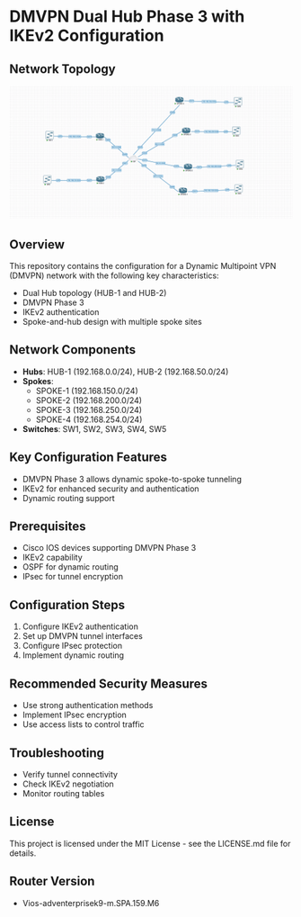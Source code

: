 # DMVPN Dual Hub Phase 3 with IKEv2 Configuration

## Network Topology
![DMVPN Topology](/file/topologi.png)

## Overview
This repository contains the configuration for a Dynamic Multipoint VPN (DMVPN) network with the following key characteristics:
- Dual Hub topology (HUB-1 and HUB-2)
- DMVPN Phase 3
- IKEv2 authentication
- Spoke-and-hub design with multiple spoke sites

## Network Components
- **Hubs**: HUB-1 (192.168.0.0/24), HUB-2 (192.168.50.0/24)
- **Spokes**: 
  - SPOKE-1 (192.168.150.0/24)
  - SPOKE-2 (192.168.200.0/24)
  - SPOKE-3 (192.168.250.0/24)
  - SPOKE-4 (192.168.254.0/24)
- **Switches**: SW1, SW2, SW3, SW4, SW5

## Key Configuration Features
- DMVPN Phase 3 allows dynamic spoke-to-spoke tunneling
- IKEv2 for enhanced security and authentication
- Dynamic routing support

## Prerequisites
- Cisco IOS devices supporting DMVPN Phase 3
- IKEv2 capability
- OSPF for dynamic routing
- IPsec for tunnel encryption

## Configuration Steps
1. Configure IKEv2 authentication
2. Set up DMVPN tunnel interfaces
3. Configure IPsec protection
4. Implement dynamic routing


## Recommended Security Measures
- Use strong authentication methods
- Implement IPsec encryption
- Use access lists to control traffic

## Troubleshooting
- Verify tunnel connectivity
- Check IKEv2 negotiation
- Monitor routing tables


## License
This project is licensed under the MIT License - see the LICENSE.md file for details.

## Router Version
- Vios-adventerprisek9-m.SPA.159.M6